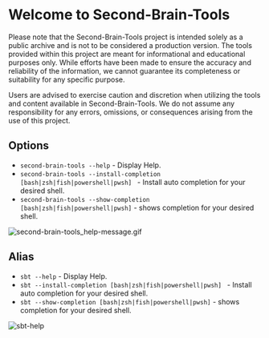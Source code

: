 # Welcome to Second-Brain-Tools

Please note that the Second-Brain-Tools project is intended solely as a public archive and is not to be considered a production version. The tools provided within this project are meant for informational and educational purposes only. While efforts have been made to ensure the accuracy and reliability of the information, we cannot guarantee its completeness or suitability for any specific purpose.

Users are advised to exercise caution and discretion when utilizing the tools and content available in Second-Brain-Tools. We do not assume any responsibility for any errors, omissions, or consequences arising from the use of this project.


## Options

* `second-brain-tools --help` - Display Help.
* `second-brain-tools --install-completion [bash|zsh|fish|powershell|pwsh] ` - Install auto completion for your desired shell.
* `second-brain-tools --show-completion [bash|zsh|fish|powershell|pwsh]` - shows completion  for your desired shell.

![second-brain-tools_help-message.gif](https://github.com/rohanbatrain/Second-Brain-Tools-2022/assets/116573125/b33f560b-add4-43c9-a68b-e03981eaaaf1)


## Alias


* `sbt --help` - Display Help.
* `sbt --install-completion [bash|zsh|fish|powershell|pwsh] ` - Install auto completion for your desired shell.
* `sbt --show-completion [bash|zsh|fish|powershell|pwsh]` - shows completion  for your desired shell.

![sbt-help](https://github.com/rohanbatrain/Second-Brain-Tools-2022/assets/116573125/cbb971f0-7c16-43a9-9185-f296b909753e)


